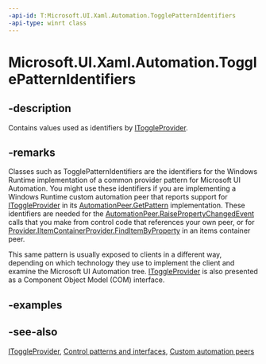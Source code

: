 ```yaml
---
-api-id: T:Microsoft.UI.Xaml.Automation.TogglePatternIdentifiers
-api-type: winrt class
---
```


<!-- Class syntax.
public class TogglePatternIdentifiers : Windows.UI.Xaml.Automation.ITogglePatternIdentifiers
-->

# Microsoft.UI.Xaml.Automation.TogglePatternIdentifiers

## -description
Contains values used as identifiers by [IToggleProvider](../microsoft.ui.xaml.automation.provider/itoggleprovider.md).

## -remarks
Classes such as TogglePatternIdentifiers are the identifiers for the Windows Runtime implementation of a common provider pattern for Microsoft UI Automation. You might use these identifiers if you are implementing a Windows Runtime custom automation peer that reports support for [IToggleProvider](../microsoft.ui.xaml.automation.provider/itoggleprovider.md) in its [AutomationPeer.GetPattern](../microsoft.ui.xaml.automation.peers/automationpeer_getpattern_1700082720.md) implementation. These identifiers are needed for the [AutomationPeer.RaisePropertyChangedEvent](../microsoft.ui.xaml.automation.peers/automationpeer_raisepropertychangedevent_482333374.md) calls that you make from control code that references your own peer, or for [Provider.IItemContainerProvider.FindItemByProperty](../microsoft.ui.xaml.automation.provider/iitemcontainerprovider_finditembyproperty_632840925.md) in an items container peer.

This same pattern is usually exposed to clients in a different way, depending on which technology they use to implement the client and examine the Microsoft UI Automation tree. [IToggleProvider](/windows/desktop/api/uiautomationcore/nn-uiautomationcore-itoggleprovider) is also presented as a Component Object Model (COM) interface.

## -examples

## -see-also
[IToggleProvider](../microsoft.ui.xaml.automation.provider/itoggleprovider.md), [Control patterns and interfaces](/windows/uwp/accessibility/control-patterns-and-interfaces), [Custom automation peers](/windows/uwp/accessibility/custom-automation-peers)
